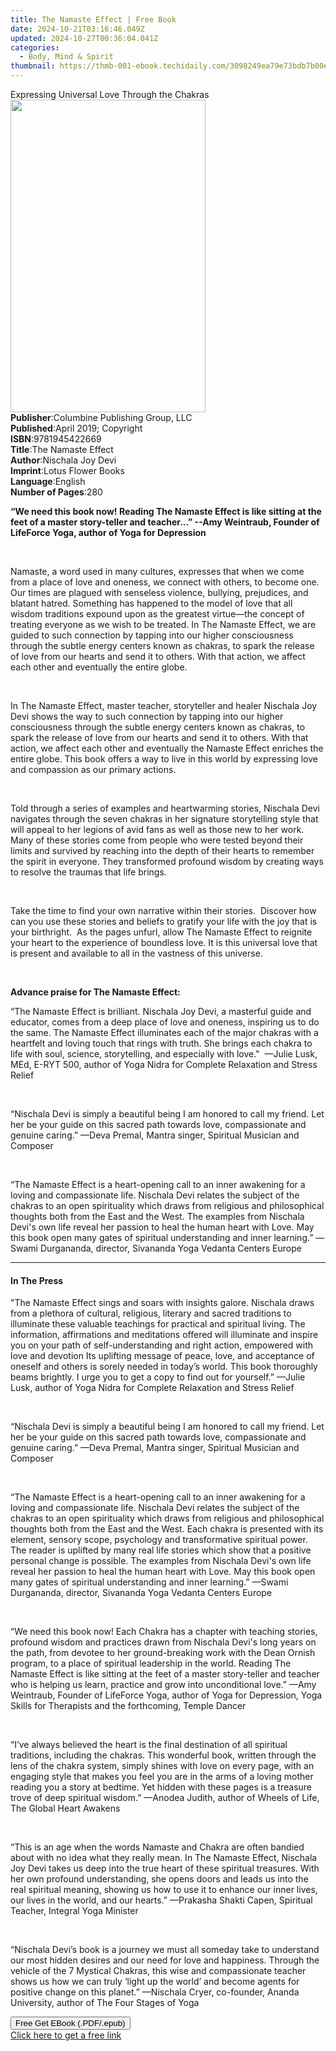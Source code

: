 ```yaml
---
title: The Namaste Effect | Free Book
date: 2024-10-21T03:16:46.049Z
updated: 2024-10-27T00:36:04.041Z
categories:
  - Body, Mind & Spirit
thumbnail: https://thmb-001-ebook.techidaily.com/3098249ea79e73bdb7b00e330862e5d6d08c6a6348627280d0ee11b9b2c58795.jpg
---
```

<main id="book-container">
  <div class="flex flex-col">
    <div class="book-brief flex-1 py-6 px-4 sm:p-6 md:py-10 md:px-8">
      <!-- brief-->
      <div class="book-brief-main">
        Expressing Universal Love Through the Chakras
      </div>
    </div>
    <div
      class="book-meta-info flex-1 grid gap-4 col-start-1 col-end-3 row-start-1 sm:mb-6 sm:grid-cols-4 lg:gap-6 lg:col-start-2 lg:row-end-6 lg:row-span-6 lg:mb-0"
    >
      <div
        class="book-meta-info-left place-content-center mt-4 p-4 text-sm leading-6 col-start-2 col-span-2 dark:text-slate-400"
      >
        <img
          class="w-full h-500 object-cover rounded-lg sm:h-255 sm:col-span-2 lg:col-span-full"
          src="https://img-001-ebook.techidaily.com/9ee36f725604dc5543b980a8c8b4650b45c699dcef17afec837ede6bf1a604a8.jpg"
          alt=""
          width="312"
          height="500"
        />
      </div>
      <div
        class="book-meta-info-right mt-2 col-start-1 row-start-2 col-span-3 self-center"
      >
        <!-- meta data  -->
        <div class="flex flex-col px-4 md:px-8">
          <div class="flex-1">
            <strong>Publisher</strong>:<span class="px-2"
              >Columbine Publishing Group, LLC</span
            >
          </div>
          <div class="flex-1">
            <strong>Published</strong>:<span class="px-2"
              >April 2019; Copyright</span
            >
          </div>
          <div class="flex-1">
            <strong>ISBN</strong>:<span class="px-2">9781945422669</span>
          </div>
          <div class="flex-1">
            <strong>Title</strong>:<span class="px-2">The Namaste Effect</span>
          </div>
          <div class="flex-1">
            <strong>Author</strong>:<span class="px-2">Nischala Joy Devi</span>
          </div>
          <div class="flex-1">
            <strong>Imprint</strong>:<span class="px-2"
              >Lotus Flower Books</span
            >
          </div>
          <div class="flex-1">
            <strong>Language</strong>:<span class="px-2">English</span>
          </div>
          <div class="flex-1">
            <strong>Number of Pages</strong>:<span class="px-2">280</span>
          </div>
        </div>
      </div>
    </div>
    <div class="book-description flex-1 py-6 px-4 sm:p-6 md:py-10 md:px-8">
      <div class="book-description-main">
        <div accordion-content="" id="description">
          <p>
            <strong
              >“We need this book now! Reading The Namaste Effect is like
              sitting at the feet of a master story-teller and teacher...” --Amy
              Weintraub, Founder of LifeForce Yoga, author of Yoga for
              Depression</strong
            >
          </p>
          <p>&nbsp;</p>
          <p>
            Namaste, a word used in many cultures, expresses that when we come
            from a place of love and oneness, we connect with others, to become
            one. Our times are plagued with senseless violence, bullying,
            prejudices, and blatant hatred. Something has happened to the model
            of love that all wisdom traditions expound upon as the greatest
            virtue—the concept of treating everyone as we wish to be treated. In
            The Namaste Effect, we are guided to such connection by tapping into
            our higher consciousness through the subtle energy centers known as
            chakras, to spark the release of love from our hearts and send it to
            others. With that action, we affect each other and eventually the
            entire globe.
          </p>
          <p>&nbsp;</p>
          <p>
            In The Namaste Effect, master teacher, storyteller and healer
            Nischala Joy Devi shows the way to such connection by tapping into
            our higher consciousness through the subtle energy centers known as
            chakras, to spark the release of love from our hearts and send it to
            others. With that action, we affect each other and eventually the
            Namaste Effect enriches the entire globe. This book offers a way to
            live in this world by expressing love and compassion as our primary
            actions.
          </p>
          <p>&nbsp;</p>
          <p>
            Told through a series of examples and heartwarming stories, Nischala
            Devi navigates through the seven chakras in her signature
            storytelling style that will appeal to her legions of avid fans as
            well as those new to her work. Many of these stories come from
            people who were tested beyond their limits and survived by reaching
            into the depth of their hearts to remember the spirit in everyone.
            They transformed profound wisdom by creating ways to resolve the
            traumas that life brings.
          </p>
          <p>&nbsp;</p>
          <p>
            Take the time to find your own narrative within their stories.&nbsp;
            Discover how can you use these stories and beliefs to gratify your
            life with the joy that is your birthright.&nbsp; As the pages
            unfurl, allow The Namaste Effect to reignite your heart to the
            experience of boundless love. It is this universal love that is
            present and available to all in the vastness of this universe.&nbsp;
          </p>
          <p>&nbsp;</p>
          <p><strong>Advance praise for The Namaste Effect:</strong></p>
          <p>
            “The Namaste Effect is brilliant. Nischala Joy Devi, a masterful
            guide and educator, comes from a deep place of love and oneness,
            inspiring us to do the same. The Namaste Effect illuminates each of
            the major chakras with a heartfelt and loving touch that rings with
            truth. She brings each chakra to life with soul, science,
            storytelling, and especially with love."&nbsp; —Julie Lusk, MEd,
            E-RYT 500, author of Yoga Nidra for Complete Relaxation and Stress
            Relief
          </p>
          <p>&nbsp;</p>
          <p>
            “Nischala Devi is simply a beautiful being I am honored to call my
            friend. Let her be your guide on this sacred path towards love,
            compassionate and genuine caring.” —Deva Premal, Mantra singer,
            Spiritual Musician and Composer
          </p>
          <p>&nbsp;</p>
          <p>
            “The Namaste Effect is a heart-opening call to an inner awakening
            for a loving and compassionate life. Nischala Devi relates the
            subject of the chakras to an open spirituality which draws from
            religious and philosophical thoughts both from the East and the
            West. The examples from Nischala Devi's own life reveal her passion
            to heal the human heart with Love. May this book open many gates of
            spiritual understanding and inner learning.” —Swami Durgananda,
            director, Sivananda Yoga Vedanta Centers Europe
          </p>
        </div>
        <div class="accordion-fader"></div>
      </div>
    </div>
    <div class="book-excerpts flex-1 py-6 px-4 sm:p-6 md:py-10 md:px-8">
      <!-- excerpts-->
      <div class="book-excerpts-main">
        <hr />
        <h4 class="placeholder placeholder-heading">
          <span>In The Press</span>
        </h4>
        <p></p>
        <p>
          "The Namaste Effect sings and soars with insights galore. Nischala
          draws from a plethora of cultural, religious, literary and sacred
          traditions to illuminate these valuable teachings for practical and
          spiritual living. The information, affirmations and meditations
          offered will illuminate and inspire you on your path of
          self-understanding and right action, empowered with love and devotion
          Its uplifting message of peace, love, and acceptance of oneself and
          others is sorely needed in today’s world. This book thoroughly beams
          brightly. I urge you to get a copy to find out for yourself.” —Julie
          Lusk, author of Yoga Nidra for Complete Relaxation and Stress
          Relief&nbsp;
        </p>
        <p>&nbsp;</p>
        <p>
          “Nischala Devi is simply a beautiful being I am honored to call my
          friend. Let her be your guide on this sacred path towards love,
          compassionate and genuine caring.” —Deva Premal, Mantra singer,
          Spiritual Musician and Composer
        </p>
        <p>&nbsp;</p>
        <p>
          “The Namaste Effect is a heart-opening call to an inner awakening for
          a loving and compassionate life. Nischala Devi relates the subject of
          the chakras to an open spirituality which draws from religious and
          philosophical thoughts both from the East and the West. Each chakra is
          presented with its element, sensory scope, psychology and
          transformative spiritual power. The reader is uplifted by many real
          life stories which show that a positive personal change is possible.
          The examples from Nischala Devi's own life reveal her passion to heal
          the human heart with Love. May this book open many gates of spiritual
          understanding and inner learning.”&nbsp;—Swami Durgananda, director,
          Sivananda Yoga Vedanta Centers Europe
        </p>
        <p>&nbsp;</p>
        <p>
          “We need this book now! Each Chakra has a chapter with teaching
          stories, profound wisdom and practices drawn from Nischala Devi's long
          years on the path, from devotee to her ground-breaking work with the
          Dean Ornish program, to a place of spiritual leadership in the world.
          Reading&nbsp;The Namaste Effect&nbsp;is like sitting at the feet of a
          master story-teller and teacher who is helping us learn, practice and
          grow into unconditional love.” —Amy Weintraub, Founder of LifeForce
          Yoga, author of&nbsp;Yoga for Depression,&nbsp;Yoga Skills for
          Therapists&nbsp;and the forthcoming,&nbsp;Temple Dancer
        </p>
        <p>&nbsp;</p>
        <p>
          “I’ve always believed the heart is the final destination of all
          spiritual traditions, including the chakras. This wonderful book,
          written through the lens of the chakra system, simply shines with love
          on every page, with an engaging style that makes you feel you are in
          the arms of a loving mother reading you a story at bedtime. Yet hidden
          with these pages is a treasure trove of deep spiritual wisdom.”
          —Anodea Judith, author of Wheels of Life, The Global Heart Awakens
        </p>
        <p>&nbsp;</p>
        <p>
          “This is an age when the words Namaste and Chakra are often bandied
          about with no idea what they really mean. In The Namaste Effect,
          Nischala Joy Devi takes us deep into the true heart of these spiritual
          treasures. With her own profound understanding, she opens doors and
          leads us into the real spiritual meaning, showing us how to use it to
          enhance our inner lives, our lives in the world, and our hearts.”
          —Prakasha Shakti Capen, Spiritual Teacher, Integral Yoga Minister
        </p>
        <p>&nbsp;</p>
        <p>
          “Nischala Devi’s book is a journey we must all someday take to
          understand our most hidden desires and our need for love and
          happiness. Through the vehicle of the 7 Mystical Chakras, this wise
          and compassionate teacher shows us how we can truly ‘light up the
          world’ and become agents for positive change on this planet.”
          —Nischala Cryer, co-founder, Ananda University, author of The Four
          Stages of Yoga
        </p>
        <p></p>
      </div>
    </div>
    <div
      class="book-about-author flex-1 py-6 px-4 sm:p-6 md:py-10 md:px-8"
    ></div>
    <div class="book-free-get flex-1 py-6 px-4 sm:p-6 md:py-10 md:px-8">
      <button
        id="btn-free-get"
        class="bg-blue-500 hover:bg-blue-700 text-white font-bold py-2 px-4 rounded"
      >
        Free Get EBook (.PDF/.epub)
      </button>
      <div id="countdown-display" class="px-2 text-lg mt-2"></div>
      <a
        id="free-link"
        class="hidden bg-blue-500 hover:bg-blue-700 text-white font-bold py-2 px-4 rounded"
        href="https://www.ebooks.com/en-us/book/209873417/the-namaste-effect/nischala-joy-devi/"
        target="_blank"
        >Click here to get a free link</a
      >
    </div>
    <script>
      let countdownTime = 0;
      let countdownInterval = null;
      document
        .getElementById('btn-free-get')
        .addEventListener('click', startCountdown);
      function startCountdown() {
        countdownTime = new Date().getTime() + 60000 * 3;
        countdownInterval = setInterval(updateCountdown, 1000);
        document.getElementById('btn-free-get').disabled = true;
        document
          .getElementById('btn-free-get')
          .classList.add('bg-gray-500', 'cursor-not-allowed');
      }
      function updateCountdown() {
        let currentTime = new Date().getTime();
        let timeLeft = countdownTime - currentTime;
        let secondsLeft = Math.floor(timeLeft / 1000);
        document.getElementById('countdown-display').innerHTML =
          `Remaining time: ${secondsLeft} seconds.`;
        if (secondsLeft <= 0) {
          clearInterval(countdownInterval);
          document.getElementById('btn-free-get').classList.add('hidden');
          document.getElementById('free-link').classList.remove('hidden');
          document.getElementById('countdown-display').innerHTML = '';
        }
      }
    </script>
  </div>
</main>

<ins class="adsbygoogle"
      style="display:block"
      data-ad-client="ca-pub-7571918770474297"
      data-ad-slot="8358498916"
      data-ad-format="auto"
      data-full-width-responsive="true"></ins>
    